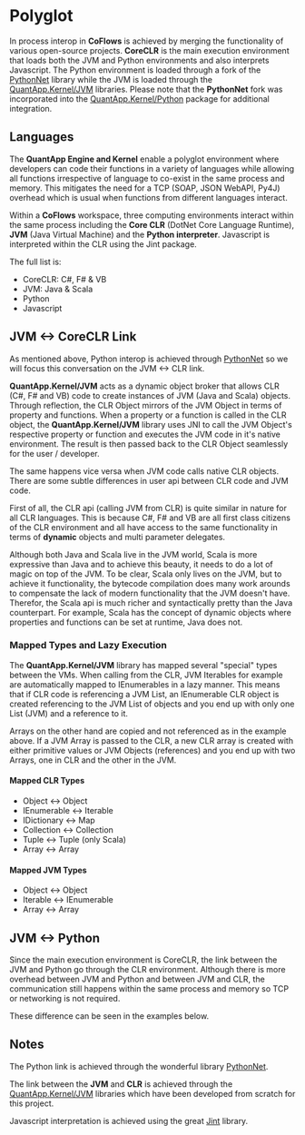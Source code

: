 Polyglot
===

In process interop in **CoFlows** is achieved by merging the functionality of various open-source projects. **CoreCLR** is the main execution environment that loads both the JVM and Python environments and also interprets Javascript. The Python environment is loaded through a fork of the [PythonNet](https://github.com/pythonnet/pythonnet "PythonNet") library while the JVM is loaded through the [QuantApp.Kernel/JVM](https://github.com/QuantApp/CoFlows-CE/tree/master/QuantApp.Kernel/JVM "QAJVM") libraries. Please note that the **PythonNet** fork was incorporated into the [QuantApp.Kernel/Python](https://github.com/QuantApp/CoFlows-CE/tree/master/QuantApp.Kernel/Python "QAPy") package for additional integration.

## Languages
The **QuantApp Engine and Kernel** enable a polyglot environment where developers can code their functions in a variety of languages while allowing all functions irrespective of language to co-exist in the same process and memory. This mitigates the need for a TCP (SOAP, JSON WebAPI, Py4J) overhead which is usual when functions from different languages interact.

Within a **CoFlows** workspace, three computing environments interact within the same process including the **Core CLR** (DotNet Core Language Runtime), **JVM** (Java Virtual Machine) and the **Python interpreter**. Javascript is interpreted within the CLR using the Jint package. 

The full list is:
* CoreCLR: C#, F# & VB
* JVM: Java & Scala
* Python
* Javascript

## JVM <-> CoreCLR Link
As mentioned above, Python interop is achieved through [PythonNet](https://github.com/pythonnet/pythonnet "PythonNet") so we will focus this conversation on the JVM <-> CLR link.

**QuantApp.Kernel/JVM** acts as a dynamic object broker that allows CLR (C#, F# and VB) code to create instances of JVM (Java and Scala) objects. Through reflection, the CLR Object mirrors of the JVM Object in terms of property and functions. When a property or a function is called in the CLR object, the **QuantApp.Kernel/JVM** library uses JNI to call the JVM Object's respective property or function and executes the JVM code in it's native environment. The result is then passed back to the CLR Object seamlessly for the user / developer. 

The same happens vice versa when JVM code calls native CLR objects. There are some subtle differences in user api between CLR code and JVM code. 

First of all, the CLR api (calling JVM from CLR) is quite similar in nature for all CLR languages. This is because C#, F# and VB are all first class citizens of the CLR environment and all have access to the same functionality in terms of **dynamic** objects and multi parameter delegates.

Although both Java and Scala live in the JVM world, Scala is more expressive than Java and to achieve this beauty, it needs to do a lot of magic on top of the JVM. To be clear, Scala only lives on the JVM, but to achieve it functionality, the bytecode compilation does many work arounds to compensate the lack of modern functionality that the JVM doesn't have. Therefor, the Scala api is much richer and syntactically pretty than the Java counterpart. For example, Scala has the concept of dynamic objects where properties and functions can be set at runtime, Java does not.

### Mapped Types and Lazy Execution

The **QuantApp.Kernel/JVM** library has mapped several "special" types between the VMs. When calling from the CLR, JVM Iterables for example are automatically mapped to IEnumerables in a lazy manner. This means that if CLR code is referencing a JVM List, an IEnumerable CLR object is created referencing to the JVM List of objects and you end up with only one List (JVM) and a reference to it.

Arrays on the other hand are copied and not referenced as in the example above. If a JVM Array is passed to the CLR, a new CLR array is created with either primitive values or JVM Objects (references) and you end up with two Arrays, one in CLR and the other in the JVM.

#### Mapped CLR Types
* Object <-> Object
* IEnumerable <-> Iterable
* IDictionary <-> Map
* Collection <-> Collection
* Tuple <-> Tuple (only Scala)
* Array <-> Array

#### Mapped JVM Types
* Object <-> Object
* Iterable <-> IEnumerable
* Array <-> Array

## JVM <-> Python
Since the main execution environment is CoreCLR, the link between the JVM and Python go through the CLR environment. Although there is more overhead between JVM and Python and between JVM and CLR, the communication still happens within the same process and memory so TCP or networking is not required.

These difference can be seen in the examples below.

## Notes
The Python link is achieved through the wonderful library [PythonNet](https://github.com/pythonnet/pythonnet "PythonNet").

The link between the **JVM** and **CLR** is achieved through the [QuantApp.Kernel/JVM](https://github.com/QuantApp/CoFlows-CE/tree/master/QuantApp.Kernel/JVM "QAJVM") libraries which have been developed from scratch for this project.

Javascript interpretation is achieved using the great [Jint](https://github.com/sebastienros/jint "Jint") library.
